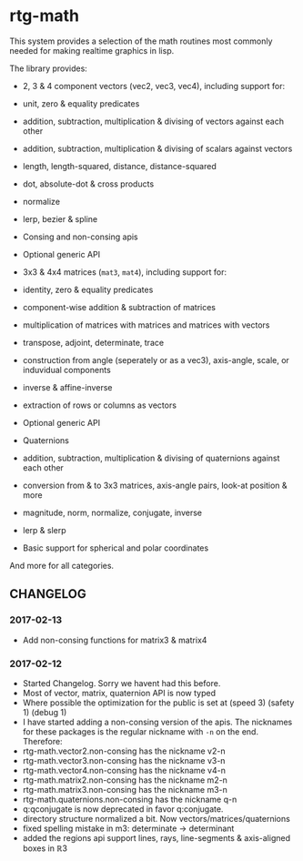 # rtg-math

This system provides a selection of the math routines most commonly needed for making realtime graphics in lisp.

The library provides:

- 2, 3 & 4 component vectors (vec2, vec3, vec4), including support for:
 - unit, zero & equality predicates
 - addition, subtraction, multiplication & divising of vectors against each other
 - addition, subtraction, multiplication & divising of scalars against vectors
 - length, length-squared, distance, distance-squared
 - dot, absolute-dot & cross products
 - normalize
 - lerp, bezier & spline
 - Consing and non-consing apis
 - Optional generic API

- 3x3 & 4x4 matrices (`mat3`, `mat4`), including support for:
 - identity, zero & equality predicates
 - component-wise addition & subtraction of matrices
 - multiplication of matrices with matrices and matrices with vectors
 - transpose, adjoint, determinate, trace
 - construction from angle (seperately or as a vec3), axis-angle, scale, or induvidual components
 - inverse & affine-inverse
 - extraction of rows or columns as vectors
 - Optional generic API

- Quaternions
 - addition, subtraction, multiplication & divising of quaternions against each other
 - conversion from & to 3x3 matrices, axis-angle pairs, look-at position & more
 - magnitude, norm, normalize, conjugate, inverse
 - lerp & slerp

- Basic support for spherical and polar coordinates

And more for all categories.

## CHANGELOG

### 2017-02-13

- Add non-consing functions for matrix3 & matrix4

### 2017-02-12

- Started Changelog. Sorry we havent had this before.
- Most of vector, matrix, quaternion API is now typed
- Where possible the optimization for the public is set at (speed 3) (safety 1) (debug 1)
- I have started adding a non-consing version of the apis. The nicknames for these packages is the regular nickname with `-n` on the end. Therefore:
 - rtg-math.vector2.non-consing has the nickname v2-n
 - rtg-math.vector3.non-consing has the nickname v3-n
 - rtg-math.vector4.non-consing has the nickname v4-n
 - rtg-math.matrix2.non-consing has the nickname m2-n
 - rtg-math.matrix3.non-consing has the nickname m3-n
 - rtg-math.quaternions.non-consing has the nickname q-n
- q:qconjugate is now deprecated in favor q:conjugate.
- directory structure normalized a bit. Now vectors/matrices/quaternions
- fixed spelling mistake in m3: determinate -> determinant
- added the regions api support lines, rays, line-segments & axis-aligned boxes in ℝ3
